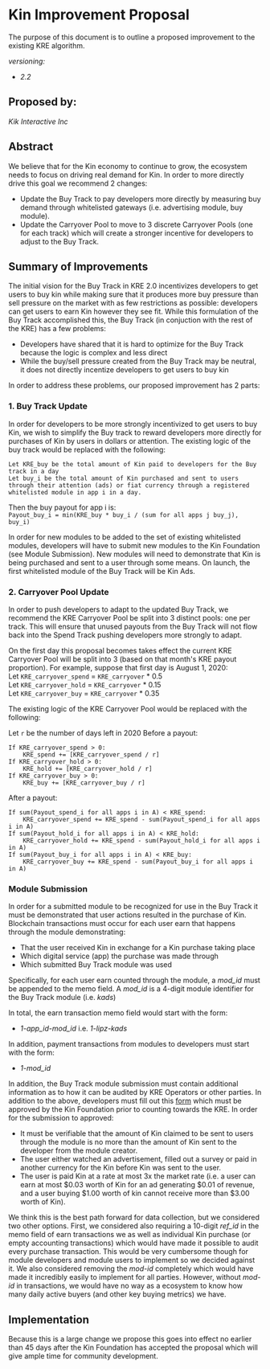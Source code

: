 # Kin Improvement Proposal
The purpose of this document is to outline a proposed improvement to the existing KRE algorithm. 

*versioning:*
- *2.2*

## Proposed by:
*Kik Interactive Inc*

## Abstract
We believe that for the Kin economy to continue to grow, the ecosystem needs to focus on driving real demand for Kin. In order to more directly drive this goal we recommend 2 changes:
- Update the Buy Track to pay developers more directly by measuring buy demand through whitelisted gateways (i.e. advertising module, buy module).
- Update the Carryover Pool to move to 3 discrete Carryover Pools (one for each track) which will create a stronger incentive for developers to adjust to the Buy Track.

## Summary of Improvements
The initial vision for the Buy Track in KRE 2.0 incentivizes developers to get users to buy kin while making sure that it produces more buy pressure than sell pressure on the market with as few restrictions as possible: developers can get users to earn Kin however they see fit. While this formulation of the Buy Track accomplished this, the Buy Track (in conjuction with the rest of the KRE) has a few problems:
- Developers have shared that it is hard to optimize for the Buy Track because the logic is complex and less direct
- While the buy/sell pressure created from the Buy Track may be neutral, it does not directly incentize developers to get users to buy kin

In order to address these problems, our proposed improvement has 2 parts:
### 1. Buy Track Update
In order for developers to be more strongly incentivized to get users to buy Kin, we wish to simplify the Buy track to reward developers more directly for purchases of Kin by users in dollars or attention. The existing logic of the buy track would be replaced with the following:<br/>

`Let KRE_buy be the total amount of Kin paid to developers for the Buy track in a day`<br/>
`Let buy_i be the total amount of Kin purchased and sent to users through their attention (ads) or fiat currency through a registered whitelisted module in app i in a day.`  <br/>

Then the buy payout for app i is:  
`Payout_buy_i = min(KRE_buy * buy_i / (sum for all apps j buy_j), buy_i)`

In order for new modules to be added to the set of existing whitelisted modules, developers will have to submit new modules to the Kin Foundation (see Module Submission). New modules will need to demonstrate that Kin is being purchased and sent to a user through some means. On launch, the first whitelisted module of the Buy Track will be Kin Ads.

### 2. Carryover Pool Update
In order to push developers to adapt to the updated Buy Track, we recommend the KRE Carryover Pool be split into 3 distinct pools: one per track. This will ensure that unused payouts from the Buy Track will not flow back into the Spend Track pushing developers more strongly to adapt. 

On the first day this proposal becomes takes effect the current KRE Carryover Pool will be split into 3 (based on that month's KRE payout proportion). For example, suppose that first day is August 1, 2020:<br/>
Let `KRE_carryover_spend` = `KRE_carryover` * 0.5 <br/>
Let `KRE_carryover_hold` = `KRE_carryover` * 0.15 <br/>
Let `KRE_carryover_buy` = `KRE_carryover` * 0.35

The existing logic of the KRE Carryover Pool would be replaced with the following: <br/>

Let `r` be the number of days left in 2020
Before a payout:
```
If KRE_carryover_spend > 0:
    KRE_spend += [KRE_carryover_spend / r]
If KRE_carryover_hold > 0:
    KRE_hold += [KRE_carryover_hold / r]
If KRE_carryover_buy > 0:
    KRE_buy += [KRE_carryover_buy / r]
```

After a payout:
```
If sum(Payout_spend_i for all apps i in A) < KRE_spend:
    KRE_carryover_spend += KRE_spend - sum(Payout_spend_i for all apps i in A)
If sum(Payout_hold_i for all apps i in A) < KRE_hold:
    KRE_carryover_hold += KRE_spend - sum(Payout_hold_i for all apps i in A)
If sum(Payout_buy_i for all apps i in A) < KRE_buy:
    KRE_carryover_buy += KRE_spend - sum(Payout_buy_i for all apps i in A)
```

### Module Submission

In order for a submitted module to be recognized for use in the Buy Track it must be demonstrated that user actions resulted in the purchase of Kin. Blockchain transactions must occur for each user earn that happens through the module demonstrating:
- That the user received Kin in exchange for a Kin purchase taking place
- Which digital service (app) the purchase was made through
- Which submitted Buy Track module was used

Specifically, for each user earn counted through the module, a *mod_id* must be appended to the memo field. A *mod_id* is a 4-digit module identifier for the Buy Track module (i.e. *kads*)

In total, the earn transaction memo field would start with the form:
- *1-app_id-mod_id* i.e. *1-lipz-kads*

In addition, payment transactions from modules to developers must start with the form:
- *1-mod_id*

In addition, the Buy Track module submission must contain additional information as to how it can be audited by KRE Operators or other parties. In addition to the above, developers must fill out this [form](https://docs.google.com/forms/d/e/1FAIpQLSf5h20erxuLMTFIWwqQxLynLyQV-UYXXMgOaamRArPxzL9afQ/viewform?usp=sf_link) which must be approved by the Kin Foundation prior to counting towards the KRE. In order for the submission to approved:
- It must be verifiable that the amount of Kin claimed to be sent to users through the module is no more than the amount of Kin sent to the developer from the module creator.
- The user either watched an advertisement, filled out a survey or paid in another currency for the Kin before Kin was sent to the user.
- The user is paid Kin at a rate at most 3x the market rate (i.e. a user can earn at most $0.03 worth of Kin for an ad generating $0.01 of revenue, and a user buying $1.00 worth of kin cannot receive more than $3.00 worth of Kin).

We think this is the best path forward for data collection, but we considered two other options. First, we considered also requiring a 10-digit *ref_id* in the memo field of earn transactions we as well as individual Kin purchase (or empty accounting transactions) which would have made it possible to audit every purchase transaction. This would be very cumbersome though for module developers and module users to implement so we decided against it. We also considered removing the *mod-id* completely which would have made it incredibly easily to implement for all parties. However, without *mod-id* in transactions, we would have no way as a ecosystem to know how many daily active buyers (and other key buying metrics) we have.

## Implementation
Because this is a large change we propose this goes into effect no earlier than 45 days after the Kin Foundation has accepted the proposal which will give ample time for community development.
